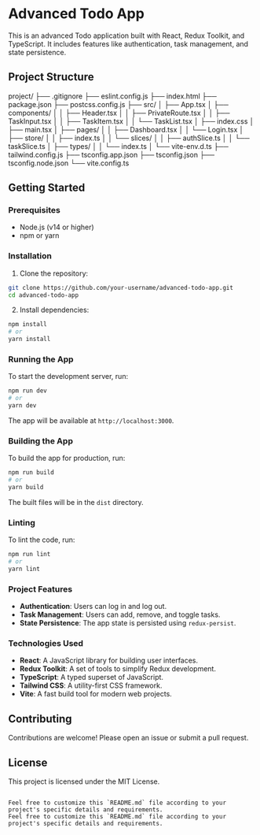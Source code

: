 # Advanced Todo App

This is an advanced Todo application built with React, Redux Toolkit, and TypeScript. It includes features like authentication, task management, and state persistence.

## Project Structure

project/ ├── .gitignore ├── eslint.config.js ├── index.html ├── package.json ├── postcss.config.js ├── src/ │ ├── App.tsx │ ├── components/ │ │ ├── Header.tsx │ │ ├── PrivateRoute.tsx │ │ ├── TaskInput.tsx │ │ ├── TaskItem.tsx │ │ └── TaskList.tsx │ ├── index.css │ ├── main.tsx │ ├── pages/ │ │ ├── Dashboard.tsx │ │ └── Login.tsx │ ├── store/ │ │ ├── index.ts │ │ └── slices/ │ │ ├── authSlice.ts │ │ └── taskSlice.ts │ ├── types/ │ │ └── index.ts │ └── vite-env.d.ts ├── tailwind.config.js ├── tsconfig.app.json ├── tsconfig.json ├── tsconfig.node.json └── vite.config.ts


## Getting Started

### Prerequisites

- Node.js (v14 or higher)
- npm or yarn

### Installation

1. Clone the repository:

```sh
git clone https://github.com/your-username/advanced-todo-app.git
cd advanced-todo-app
```

2. Install dependencies:

```sh
npm install
# or
yarn install
```

### Running the App

To start the development server, run:

```sh
npm run dev
# or
yarn dev
```

The app will be available at `http://localhost:3000`.

### Building the App

To build the app for production, run:

```sh
npm run build
# or
yarn build
```

The built files will be in the `dist` directory.

### Linting

To lint the code, run:

```sh
npm run lint
# or
yarn lint
```

### Project Features

- **Authentication**: Users can log in and log out.
- **Task Management**: Users can add, remove, and toggle tasks.
- **State Persistence**: The app state is persisted using `redux-persist`.

### Technologies Used

- **React**: A JavaScript library for building user interfaces.
- **Redux Toolkit**: A set of tools to simplify Redux development.
- **TypeScript**: A typed superset of JavaScript.
- **Tailwind CSS**: A utility-first CSS framework.
- **Vite**: A fast build tool for modern web projects.

## Contributing

Contributions are welcome! Please open an issue or submit a pull request.

## License

This project is licensed under the MIT License.
```

Feel free to customize this `README.md` file according to your project's specific details and requirements.
Feel free to customize this `README.md` file according to your project's specific details and requirements.
